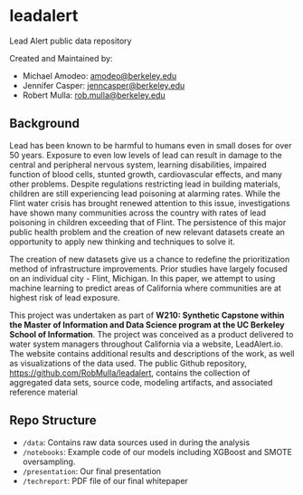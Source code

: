 # leadalert 

Lead Alert public data repository

Created and Maintained by:
- Michael Amodeo: amodeo@berkeley.edu
- Jennifer Casper: jenncasper@berkeley.edu
- Robert Mulla: rob.mulla@berkeley.edu

## Background
Lead has been known to be harmful to humans even in small doses for over 50 years. Exposure to even low levels of lead can result in damage to the central and peripheral nervous system, learning disabilities, impaired function of blood cells, stunted growth, cardiovascular effects, and many other problems. Despite regulations restricting lead in building materials, children are still experiencing lead poisoning at alarming rates. While the Flint water crisis has brought renewed attention to this issue, investigations have shown many communities across the country with rates of lead poisoning in children exceeding that of Flint. The persistence of this major public health problem and the creation of new relevant datasets create an opportunity to apply new thinking and
techniques to solve it.

The creation of new datasets give us a chance to redefine the prioritization method of infrastructure improvements. Prior studies have largely focused on an individual city - Flint, Michigan. In this paper, we attempt to using machine learning to predict areas of California where communities are at highest risk of lead exposure.

This project was undertaken as part of **W210: Synthetic Capstone within the Master of Information and Data Science program at the UC Berkeley School of Information**. The project was conceived as a product delivered to water system managers throughout California via a website, LeadAlert.io. The website contains additional results and descriptions of the work, as well as visualizations of the data used. The public Github repository, https://github.com/RobMulla/leadalert, contains the collection of aggregated data sets, source code, modeling artifacts, and associated reference material

## Repo Structure
- `/data`: Contains raw data sources used in during the analysis
- `/notebooks`: Example code of our models including XGBoost and SMOTE oversampling.
- `/presentation`: Our final presentation
- `/techreport`: PDF file of our final whitepaper
